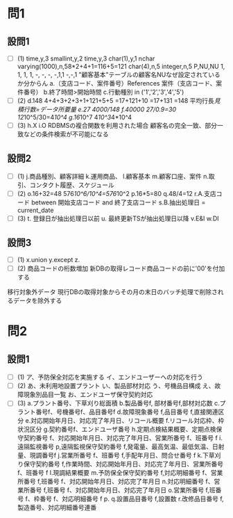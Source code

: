 # 問1

## 設問1

- [ ] (1)
time,y,3
smallint,y,2
time,y,3
char(1),y,1
nchar varying(1000),n,58*2+4+1=116+5=121
char(4),n,5
integer,n,5
P,NU,NU
1,
1,
1,
1,
-,
-,
-,
-,1,1
-,-,1
"顧客基本"テーブルの顧客名NUなぜ設定されているか分からん
a.（支店コード、案件番号）References 案件（支店コード、案件番号）
b.終了時間>開始時間
c.行動種別 in ('1','2','3','4','5')
- [ ] (2)
d.148
4+4+3+2+3+1+121+5+5
=17+121+10
=17+131
=148
平均行長*見積行数=データ所要量
e.27
4000/148
f.40000
27/0.9=30
12*10^5/30=4*10^4
g.16*10^7
4*10^3*4*10^4
- [ ] (3)
h.X
i.O
RDBMSの複合関数を利用された場合
顧客名の完全一致、部分一致などの条件検索が不可能になる

## 設問2

- [ ] (1)
j.商品種別、顧客詳細
k.運用商品、
l.顧客基本
m.顧客口座、案件
n.取引、コンタクト履歴、スケジュール
- [ ] (2)
o.16+32=48
576*10^6/10^4=576*10^2
p.16*5=80
q.48/4=12
r.A.支店コード between 開始支店コード and 終了支店コード
s.B.抽出処理日 = current_date
- [ ] (3)
t.
登録日が抽出処理日以前
u.
最終更新TSが抽出処理日以降
v.E&I
w.DI

## 設問3

- [ ] (1)
x.union
y.except
z.
- [ ] (2)
商品コードの桁数増加
新DBの取得レコード商品コードの前に'00'を付加する

移行対象外データ
現行DBの取得対象からその月の末日のバッチ処理で削除されるデータを除外する

# 問2

## 設問1

- [ ] (1)
ア、予防保全対応を実施する
イ、エンドユーザーへの対応を行う
- [ ] (2)
あ、未利用地設置プラント
い、製品部材対応
う、号機品目構成
え、故障現象別品目一覧
お、エンドユーザ保守契約対応
- [ ] (3)
a.プラント番号、下草刈り総面積
b.製品番号f, 部材番号f,部材対応数
c.プラント番号f、号機番号f、品目番号f
d.故障現象番号 f,品目番号 f,直接関連区分
e.対応開始年月日、対応完了年月日、リコール概要
f.リコール対応枠、枠状況区分
g.契約番号f、エンドユーザ番号
h.定期点検結果概要、定期点検保守契約番号 f、対応開始年月日、対応完了年月日、営業所番号 f、班番号 f
i.遠隔監視番号 p,遠隔監視保守契約番号 f,発電量、最高気温、最低気温、日射量、現調番号f
j.営業所番号 f、班番号 f,手配年月日、問合せ番号 f
k.下草刈り保守契約番号 f,作業時間、対応開始年月日、対応完了年月日、営業所番号 f、班番号 f
l.現調結果概要
m.予防保全保守契約番号 f,対応明細番号 f、営業所番号 f,班番号 f、対応開始年月日、対応完了年月日
n.対応明細番号 f、営業所番号 f,班番号 f、対応開始年月日、対応完了年月日
o.営業所番号 f,班番号 f、枠番号 f、対応明細番号 f
p.
q.設置品目番号 f,設置数
r.改修品目番号 f,製造番号、対応明細番号連番

